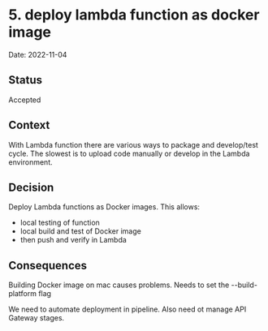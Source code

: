 # 5. deploy lambda function as docker image

Date: 2022-11-04

## Status

Accepted

## Context

With Lambda function there are various ways to package and develop/test cycle.
The slowest is to upload code manually or develop in the Lambda environment.

## Decision

Deploy Lambda functions as Docker images.
This allows:
- local testing of function
- local build and test of Docker image
- then push and verify in Lambda


## Consequences

Building Docker image on mac causes problems. Needs to set the --build-platform flag

We need to automate deployment in pipeline.
Also need ot manage API Gateway stages.

